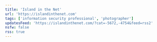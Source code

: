 ```yaml
---
title: 'Island in the Net'
url: 'https://islandinthenet.com'
tags: ['information security professional', 'photographer']
updatesFeed: 'https://islandinthenet.com/?cat=-5672,-4754&feed=rss2'
nsfw: false
rss: true
---
```

